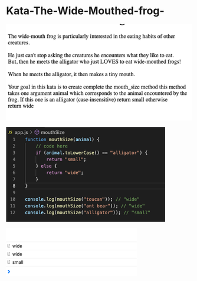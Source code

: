 # Kata-The-Wide-Mouthed-frog-

![screen image](pic.png)

![code image](code.png)

![console image](con.png)
